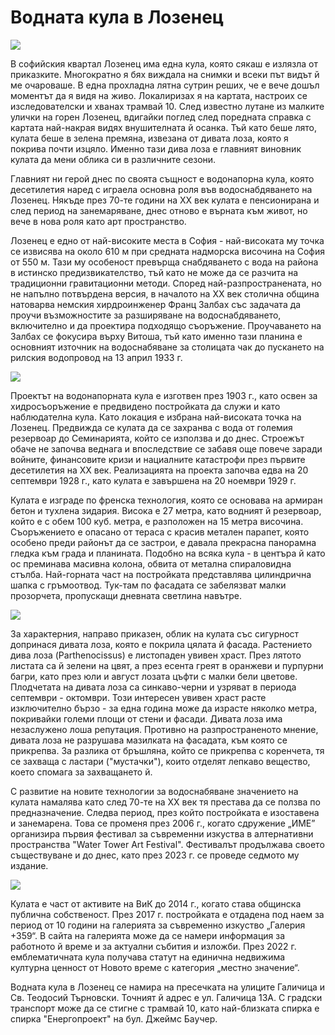 # Водната кула в Лозенец  

<div class='markdown-content'>

<div class='markdown-text-content'>
<img class='float-right portrait' src="https://res.cloudinary.com/dyhmxus4n/image/upload/v1735389087/1/1-1_gowii1.jpg">

<p>В софийския квартал Лозенец има една кула, която сякаш е излязла от приказките. Многократно я бях виждала на снимки и всеки път видът й ме очароваше. В една прохладна лятна сутрин реших, че е вече дошъл моментът да я видя на живо. Локалиризах я на картата, настроих се изследователски и хванах трамвай 10. След известно лутане из малките улички на горен Лозенец, вдигайки поглед след поредната справка с картата най-накрая видях внушителната й осанка. Тъй като беше лято, кулата беше в зелена премяна, извезана от дивата лоза, която я покрива почти изцяло. Именно тази дива лоза е главният виновник кулата да мени облика си в различните сезони.</p>

<p>Главният ни герой днес по своята същност е водонапорна кула, която десетилетия наред с играела основна роля във водоснабдяването на Лозенец. Някъде през 70-те години на XX век кулата е пенсионирана и след период на занемаряване, днес отново е върната към живот, но вече в нова роля като арт пространство.</p>

<p>Лозенец е едно от най-високите места в София - най-високата му точка се извисява на около 610 м при средната надморска височина на София от 550 м. Тази му особеност превърща снабдяването с вода на района в истинско предизвикателство, тъй като не може да се разчита на традиционни гравитационни методи. Според най-разпространената, но не напълно потвърдена версия, в началото на XX век столична община натоварва немския хирдроинженер Франц Залбах със задачата да проучи възможностите за разширяване на водоснабдяването, включително и да проектира подходящо съоръжение. Проучаването на Залбах се фокусира върху Витоша, тъй като именно тази планина е основният източник на водоснабяване за столицата чак до пускането на рилския водопровод на 13 април 1933 г.</p>

<img class='landscape' src="https://res.cloudinary.com/dyhmxus4n/image/upload/v1735389087/1/1-2_yzhbyk.jpg">

<p>Проектът на водонапорната кула е изготвен през 1903 г., като освен за хидросъоръжение е предвидено постройката да служи и като наблюдателна кула. Като локация е избрана най-високата точка на Лозенец. Предвижда се кулата да се захранва с вода от големия резервоар до Семинарията, който се използва и до днес. Строежът обаче не започва веднага и впоследствие се забавя още повече заради войните, финансовите кризи и нациалните катастрофи през първите десетилетия на XX век. Реализацията на проекта започва едва на 20 септември 1928 г., като кулата е завършена на 20 ноември 1929 г.</p>

<p>Кулата е изграде по френска технология, която се основава на армиран бетон и тухлена зидария. Висока е 27 метра, като водният й резервоар, който е с обем 100 куб. метра, е разположен на 15 метра височина. Съоръжението е опасано от тераса с красив метален парапет, която особено преди районът да се застрои, е давала прекрасна панорамна гледка към града и планината. Подобно на всяка кула - в центъра й като ос преминава масивна колона, обвита от метална спираловидна стълба. Най-горната част на постройката представлява цилиндрична шапка с гръмоотвод. Тук-там по фасадата се забелязват малки прозорчета, пропускащи дневната светлина навътре.</p>

<img class='float-left portrait float' src="https://res.cloudinary.com/dyhmxus4n/image/upload/v1735389088/1/1-4_oilu8e.jpg">

<p>За характерния, направо приказен, облик на кулата със сигурност допринася дивата лоза, която е покрила цялата й фасада. Растението дива лоза (Parthenocissus) е листопаден увивен храст. През лятото листата са й зелени на цвят, а през есента греят в оранжеви и пурпурни багри, като през юли и август лозата цъфти с малки бели цветове. Плодчетата на дивата лоза са синкаво-черни и узряват в периода септември - октомври. Този интересен увивен храст расте изключително бързо - за една година може да израсте няколко метра, покривайки големи площи от стени и фасади. Дивата лоза има незаслужено лоша репутация. Противно на разпространеното мнение, дивата лоза не разрушава мазилката на фасадата, към която се прикрепва. За разлика от бръшляна, който се прикрепва с коренчета, тя се захваща с ластари ("мустачки"), които отделят лепкаво вещество, което спомага за захващането й.</p>

<p>С развитие на новите технологии за водоснабяване значението на кулата намалява като след 70-те на XX век тя престава да се ползва по предназначение. Следва период, през който постройката е изоставена и занемарена. Това се променя през 2006 г., когато сдружение „ИМЕ” организира първия фестивал за съвременни изкуства в алтернативни пространства "Water Tower Art Festival". Фестивалът продължава своето съществуване и до днес, като през 2023 г. се проведе седмото му издание.</p>

<img class='landscape' src="https://res.cloudinary.com/dyhmxus4n/image/upload/v1735389088/1/1-5_loiads.jpg">

<p>Кулата е част от активите на ВиК до 2014 г., когато става общинска публична собственост. През 2017 г. постройката е отдадена под наем за период от 10 години на галерията за съвременно изкуство „Галерия +359“. В сайта на галерията може да се намери информация за работното й време и за актуални събития и изложби. През 2022 г. емблематичната кула получава статут на единична недвижима културна ценност от Новото време с категория „местно значение“.</p>

<p>Водната кула в Лозенец се намира на пресечката на улиците Галичица и Св. Теодосий Търновски. Точният й адрес е ул. Галичица 13A. С градски транспорт може да се стигне с трамвай 10, като най-близката спирка е спирка "Енергопроект" на бул. Джеймс Баучер.</p>
</div>
</div>